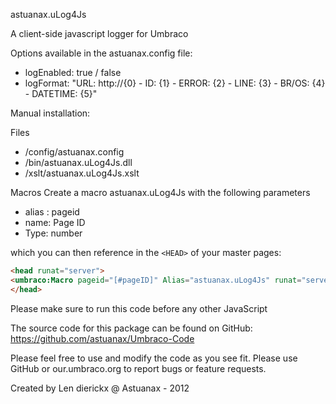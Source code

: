 astuanax.uLog4Js

A client-side javascript logger for Umbraco

Options available in the astuanax.config file:

- logEnabled: true / false
- logFormat: "URL: http://{0} - ID: {1} - ERROR: {2} - LINE: {3} - BR/OS: {4} - DATETIME: {5}"

Manual installation:

Files
- /config/astuanax.config
- /bin/astuanax.uLog4Js.dll
- /xslt/astuanax.uLog4Js.xslt

Macros
Create a macro astuanax.uLog4Js with the following  parameters

* alias : pageid
* name: Page ID
* Type: number

which you can then reference in the ```<HEAD>``` of your master pages:
```HTML
<head runat="server">
<umbraco:Macro pageid="[#pageID]" Alias="astuanax.uLog4Js" runat="server"/>
</head>
```

Please make sure to run this code before any other JavaScript

The source code for this package can be found on GitHub:
https://github.com/astuanax/Umbraco-Code

Please feel free to use and modify the code as you see fit. 
Please use GitHub or our.umbraco.org to report bugs or feature requests.

Created by Len dierickx  @ Astuanax - 2012
